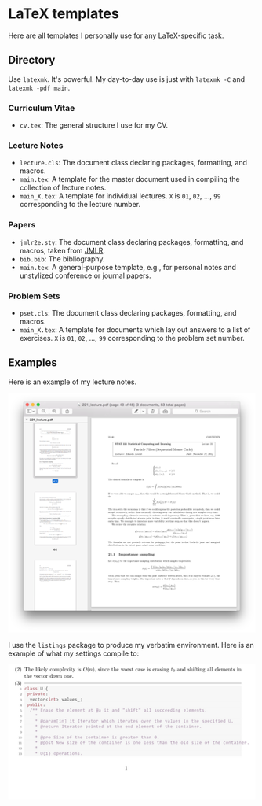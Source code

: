 # LaTeX templates

Here are all templates I personally use for any LaTeX-specific task.

## Directory

Use `latexmk`. It's powerful. My day-to-day use is just with
`latexmk -C` and `latexmk -pdf main`.

### Curriculum Vitae
+ `cv.tex`: The general structure I use for my CV.

### Lecture Notes
+ `lecture.cls`: The document class declaring packages, formatting, and macros.
+ `main.tex`: A template for the master document used in compiling the
  collection of lecture notes.
+ `main_X.tex`: A template for individual lectures. `X` is `01`, `02`,
  ..., `99` corresponding to the lecture number.

### Papers
+ `jmlr2e.sty`: The document class declaring packages, formatting, and macros,
  taken from [JMLR](http://www.jmlr.org/author-info.html#Submission).
+ `bib.bib`: The bibliography.
+ `main.tex`: A general-purpose template, e.g., for personal notes and
  unstylized conference or journal papers.

### Problem Sets
+ `pset.cls`: The document class declaring packages, formatting, and macros.
+ `main_X.tex`: A template for documents which lay out answers to a
  list of exercises. `X` is `01`, `02`, ..., `99` corresponding to the
  problem set number.

## Examples
Here is an example of my lecture notes.

![](notes.png)

I use the `listings` package to produce my verbatim environment. Here is an
example of what my settings compile to:

![](listings.png)
